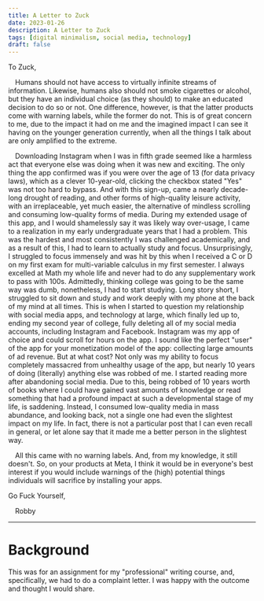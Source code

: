 ```yaml
---
title: A Letter to Zuck
date: 2023-01-26
description: A Letter to Zuck
tags: [digital minimalism, social media, technology]
draft: false
---
```


To Zuck,

  &emsp;Humans should not have access to virtually infinite streams of information.
  Likewise, humans also should not smoke cigarettes or alcohol, but they have an individual choice (as they should) to make an educated decision to do so or not.
  One difference, however, is that the latter products come with warning labels, while the former do not.
  This is of great concern to me, due to the impact it had on me and the imagined impact I can see it having on the younger generation currently, when all the things I talk about are only amplified to the extreme.

  &emsp;Downloading Instagram when I was in fifth grade seemed like a harmless act that everyone else was doing when it was new and exciting.
  The only thing the app confirmed was if you were over the age of 13 (for data privacy laws), which as a clever 10-year-old, clicking the checkbox stated "Yes" was not too hard to bypass.
  And with this sign-up, came a nearly decade-long drought of reading, and other forms of high-quality leisure activity, with an irreplaceable, yet much easier, the alternative of mindless scrolling and consuming low-quality forms of media.
  During my extended usage of this app, and I would shamelessly say it was likely way over-usage, I came to a realization in my early undergraduate years that I had a problem.
  This was the hardest and most consistently I was challenged academically, and as a result of this, I had to learn to actually study and focus.
  Unsurprisingly, I struggled to focus immensely and was hit by this when I received a C or D on my first exam for multi-variable calculus in my first semester.
  I always excelled at Math my whole life and never had to do any supplementary work to pass with 100s.
  Admittedly, thinking college was going to be the same way was dumb, nonetheless, I had to start studying.
  Long story short, I struggled to sit down and study and work deeply with my phone at the back of my mind at all times.
  This is when I started to question my relationship with social media apps, and technology at large, which finally led up to, ending my second year of college, fully deleting all of my social media accounts, including Instagram and Facebook.
  Instagram was my app of choice and could scroll for hours on the app.
  I sound like the perfect "user" of the app for your monetization model of the app: collecting large amounts of ad revenue.
  But at what cost? Not only was my ability to focus completely massacred from unhealthy usage of the app, but nearly 10 years of doing (literally) anything else was robbed of me.
  I started reading more after abandoning social media.
  Due to this, being robbed of 10 years worth of books where I could have gained vast amounts of knowledge or read something that had a profound impact at such a developmental stage of my life, is saddening.
  Instead, I consumed low-quality media in mass abundance, and looking back, not a single one had even the slightest impact on my life.
  In fact, there is not a particular post that I can even recall in general, or let alone say that it made me a better person in the slightest way.

  &emsp;All this came with no warning labels.
  And, from my knowledge, it still doesn't.
  So, on your products at Meta, I think it would be in everyone's best interest if you would include warnings of the (high) potential things individuals will sacrifice by installing your apps.
 
Go Fuck Yourself,

  &emsp;Robby

---

# Background

  This was for an assignment for my "professional" writing course,
  and, specifically, we had to do a complaint letter.
  I was happy with the outcome and thought I would share.

